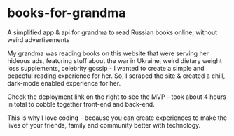 # books-for-grandma
A simplified app &amp; api for grandma to read Russian books online, without weird advertisements

My grandma was reading books on this website that were serving her hideous ads, featuring stuff about the war in Ukraine, weird dietary weight loss supplements, celebrity gossip - I wanted to create a simple and peaceful reading experience for her. So, I scraped the site & created a chill, dark-mode enabled experience for her. 

Check the deployment link on the right to see the MVP - took about 4 hours in total to cobble together front-end and back-end.

This is why I love coding - because you can create experiences to make the lives of your friends, family and community better with technology.
